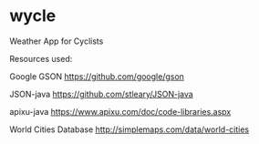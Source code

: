 # wycle
Weather App for Cyclists

Resources used:

Google GSON
https://github.com/google/gson

JSON-java
https://github.com/stleary/JSON-java

apixu-java
https://www.apixu.com/doc/code-libraries.aspx

World Cities Database
http://simplemaps.com/data/world-cities
